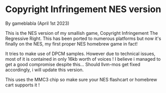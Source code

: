 # Copyright Infringement NES version
By gameblabla (April 1st 2023)

This is the NES version of my smallish game, Copyright Infringement The Regressive Right.
This has been ported to numerous platforms but now it's finally on the NES, my first proper NES homebrew game in fact!

It tries to make use of DPCM samples.
However due to technical issues, most of it is contained in only 16kb worth of voices !
I believe i managed to get a good compromise despite this...
Should llvm-mos get fixed accordingly, i will update this version.

This uses the MMC3 chip so make sure your NES flashcart or homebrew cart supports it !
